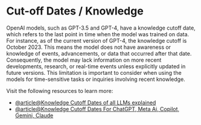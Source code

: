 # Cut-off Dates / Knowledge

OpenAI models, such as GPT-3.5 and GPT-4, have a knowledge cutoff date, which refers to the last point in time when the model was trained on data. For instance, as of the current version of GPT-4, the knowledge cutoff is October 2023. This means the model does not have awareness or knowledge of events, advancements, or data that occurred after that date. Consequently, the model may lack information on more recent developments, research, or real-time events unless explicitly updated in future versions. This limitation is important to consider when using the models for time-sensitive tasks or inquiries involving recent knowledge.

Visit the following resources to learn more:

- [@article@Knowledge Cutoff Dates of all LLMs explained](https://otterly.ai/blog/knowledge-cutoff/)
- [@article@Knowledge Cutoff Dates For ChatGPT, Meta Ai, Copilot, Gemini, Claude](https://computercity.com/artificial-intelligence/knowledge-cutoff-dates-llms)